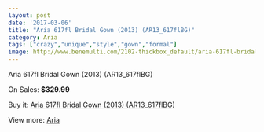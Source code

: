 ```yaml
---
layout: post
date: '2017-03-06'
title: "Aria 617fl Bridal Gown (2013) (AR13_617flBG)"
category: Aria
tags: ["crazy","unique","style","gown","formal"]
image: http://www.benemulti.com/2102-thickbox_default/aria-617fl-bridal-gown-2013-ar13617flbg.jpg
---
```

Aria 617fl Bridal Gown (2013) (AR13_617flBG)

On Sales: **$329.99**
<a href="https://www.benemulti.com/en/arianbsp/842-aria-617fl-bridal-gown-2013-ar13617flbg.html"><amp-img layout="responsive" width="600" height="600" src="//www.benemulti.com/2102-thickbox_default/aria-617fl-bridal-gown-2013-ar13617flbg.jpg" alt="Aria 617fl Bridal Gown (2013) (AR13_617flBG) 0" /></a>
<a href="https://www.benemulti.com/en/arianbsp/842-aria-617fl-bridal-gown-2013-ar13617flbg.html"><amp-img layout="responsive" width="600" height="600" src="//www.benemulti.com/2104-thickbox_default/aria-617fl-bridal-gown-2013-ar13617flbg.jpg" alt="Aria 617fl Bridal Gown (2013) (AR13_617flBG) 1" /></a>
<a href="https://www.benemulti.com/en/arianbsp/842-aria-617fl-bridal-gown-2013-ar13617flbg.html"><amp-img layout="responsive" width="600" height="600" src="//www.benemulti.com/2103-thickbox_default/aria-617fl-bridal-gown-2013-ar13617flbg.jpg" alt="Aria 617fl Bridal Gown (2013) (AR13_617flBG) 2" /></a>

Buy it: [Aria 617fl Bridal Gown (2013) (AR13_617flBG)](https://www.benemulti.com/en/arianbsp/842-aria-617fl-bridal-gown-2013-ar13617flbg.html "Aria 617fl Bridal Gown (2013) (AR13_617flBG)")

View more: [Aria](https://www.benemulti.com/en/13-arianbsp "Aria")